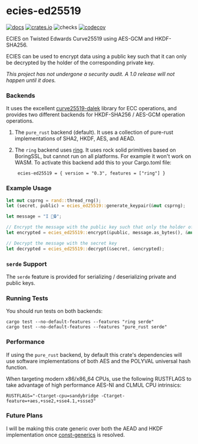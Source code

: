 # ecies-ed25519
[![docs](https://docs.rs/ecies-ed25519/badge.svg)](https://docs.rs/ecies-ed25519)
[![crates.io](https://meritbadge.herokuapp.com/ecies-ed25519)](https://crates.io/crates/ecies-ed25519)
![checks](https://github.com/phayes/ecies-ed25519/workflows/checks/badge.svg)
[![codecov](https://codecov.io/gh/phayes/ecies-ed25519/branch/master/graph/badge.svg)](https://codecov.io/gh/phayes/ecies-ed25519)


ECIES on Twisted Edwards Curve25519 using AES-GCM and HKDF-SHA256.

ECIES can be used to encrypt data using a public key such that it can only be decrypted by the holder of the corresponding private key. 

*This project has not undergone a security audit. A 1.0 release will not happen until it does.*


### Backends

It uses the excellent [curve25519-dalek](https://github.com/dalek-cryptography/curve25519-dalek) library for ECC operations, and provides two different backends for HKDF-SHA256 / AES-GCM operation operations. 
    
1. The `pure_rust` backend (default). 
   It uses a collection of  pure-rust implementations of SHA2, HKDF, AES, and AEAD.

2. The `ring` backend uses [ring](https://github.com/briansmith/ring).  It uses rock solid primitives based on BoringSSL, but cannot run on all platforms. For example it won't work on WASM. To activate this backend add this to your Cargo.toml file: 

   ` ecies-ed25519 = { version = "0.3", features = ["ring"] }`

### Example Usage
```rust
let mut csprng = rand::thread_rng();
let (secret, public) = ecies_ed25519::generate_keypair(&mut csprng);

let message = "I 💖🔒";

// Encrypt the message with the public key such that only the holder of the secret key can decrypt.
let encrypted = ecies_ed25519::encrypt(&public, message.as_bytes(), &mut csprng).unwrap();

// Decrypt the message with the secret key
let decrypted = ecies_ed25519::decrypt(&secret, &encrypted);
```

### `serde` Support

The `serde` feature is provided for serializing / deserializing private and public keys.


### Running Tests

You should run tests on both backends:
```
cargo test --no-default-features --features "ring serde"
cargo test --no-default-features --features "pure_rust serde"
```

### Performance

If using the `pure_rust` backend, by default this crate's dependencies will use software implementations of both AES and the POLYVAL universal hash function.

When targeting modern x86/x86_64 CPUs, use the following RUSTFLAGS to take advantage of high performance AES-NI and CLMUL CPU intrinsics:
```
RUSTFLAGS="-Ctarget-cpu=sandybridge -Ctarget-feature=+aes,+sse2,+sse4.1,+ssse3"
```

### Future Plans

I will be making this crate generic over both the AEAD and HKDF implementation once [const-generics](https://github.com/rust-lang/rust/issues/44580) is resolved.
